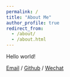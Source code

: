 ```yaml
---
permalink: /
title: "About Me"
author_profile: true
redirect_from: 
  - /about/
  - /about.html
---
```


Hello world!

[Email](mailto:guoshuai@qut.edu.cn) / [Github](https://github.com/Jason-GuoShuai) / [Wechat](../images/wechat.jpg)
